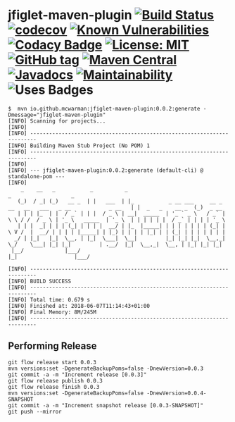 # jfiglet-maven-plugin [![Build Status](https://travis-ci.org/mcwarman/jfiglet-maven-plugin.svg?branch=develop)](https://travis-ci.org/mcwarman/jfiglet-maven-plugin) [![codecov](https://codecov.io/gh/mcwarman/jfiglet-maven-plugin/branch/develop/graph/badge.svg)](https://codecov.io/gh/mcwarman/jfiglet-maven-plugin) [![Known Vulnerabilities](https://snyk.io/test/github/mcwarman/jfiglet-maven-plugin/badge.svg)](https://snyk.io/test/github/mcwarman/jfiglet-maven-plugin) [![Codacy Badge](https://api.codacy.com/project/badge/Grade/aae25cbf7e064d0095c45867462b10a6)](https://www.codacy.com/app/mcwarman/jfiglet-maven-plugin?utm_source=github.com&amp;utm_medium=referral&amp;utm_content=mcwarman/jfiglet-maven-plugin&amp;utm_campaign=Badge_Grade) [![License: MIT](https://img.shields.io/badge/License-MIT-blue.svg)](https://opensource.org/licenses/MIT) [![GitHub tag](https://img.shields.io/github/tag/mcwarman/jfiglet-maven-plugin.svg)](https://github.com/mcwarman/jfiglet-maven-plugin/tags) [![Maven Central](https://img.shields.io/maven-central/v/io.github.mcwarman/jfiglet-maven-plugin.svg)](http://search.maven.org/#search%7Cga%7C1%7Cg%3A%22io.github.mcwarman%22%20AND%20a%3A%22jfiglet-maven-plugin%22) [![Javadocs](http://javadoc.io/badge/io.github.mcwarman/jfiglet-maven-plugin.svg?color=blue)](http://javadoc.io/doc/io.github.mcwarman/jfiglet-maven-plugin) [![Maintainability](https://img.shields.io/codeclimate/maintainability/mcwarman/jfiglet-maven-plugin.svg)](https://codeclimate.com/github/mcwarman/jfiglet-maven-plugin/maintainability) ![Uses Badges](https://img.shields.io/badge/likes-badges-blue.svg) 




```
$  mvn io.github.mcwarman:jfiglet-maven-plugin:0.0.2:generate -Dmessage="jfiglet-maven-plugin"
[INFO] Scanning for projects...
[INFO]
[INFO] ------------------------------------------------------------------------
[INFO] Building Maven Stub Project (No POM) 1
[INFO] ------------------------------------------------------------------------
[INFO]
[INFO] --- jfiglet-maven-plugin:0.0.2:generate (default-cli) @ standalone-pom ---
[INFO]
    _    __   _           _          _                                                                        _                   _
   (_)  / _| (_)   __ _  | |   ___  | |_           _ __ ___     __ _  __   __   ___   _ __            _ __   | |  _   _    __ _  (_)  _ __
   | | | |_  | |  / _` | | |  / _ \ | __|  _____  | '_ ` _ \   / _` | \ \ / /  / _ \ | '_ \   _____  | '_ \  | | | | | |  / _` | | | | '_ \
   | | |  _| | | | (_| | | | |  __/ | |_  |_____| | | | | | | | (_| |  \ V /  |  __/ | | | | |_____| | |_) | | | | |_| | | (_| | | | | | | |
  _/ | |_|   |_|  \__, | |_|  \___|  \__|         |_| |_| |_|  \__,_|   \_/    \___| |_| |_|         | .__/  |_|  \__,_|  \__, | |_| |_| |_|
 |__/             |___/                                                                              |_|                  |___/

[INFO] ------------------------------------------------------------------------
[INFO] BUILD SUCCESS
[INFO] ------------------------------------------------------------------------
[INFO] Total time: 0.679 s
[INFO] Finished at: 2018-06-07T11:14:43+01:00
[INFO] Final Memory: 8M/245M
[INFO] ------------------------------------------------------------------------
```

## Performing Release

```
git flow release start 0.0.3
mvn versions:set -DgenerateBackupPoms=false -DnewVersion=0.0.3
git commit -a -m "Increment release [0.0.3]"
git flow release publish 0.0.3
git flow release finish 0.0.3
mvn versions:set -DgenerateBackupPoms=false -DnewVersion=0.0.4-SNAPSHOT
git commit -a -m "Increment snapshot release [0.0.3-SNAPSHOT]"
git push --mirror
```
